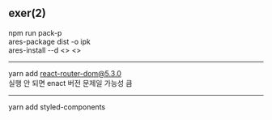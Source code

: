 ## exer(2)  
 
npm run pack-p  
ares-package dist -o ipk  
ares-install --d <> <>  

---  

yarn add react-router-dom@5.3.0  
실행 안 되면 enact 버전 문제일 가능성 큼  
  
---
  
yarn add styled-components
